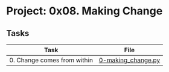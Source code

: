 # Project: 0x08. Making Change

## Tasks

| Task                        | File                                       |
|-----------------------------|--------------------------------------------|
| 0. Change comes from within | [0-making_change.py](./0-making_change.py) |
